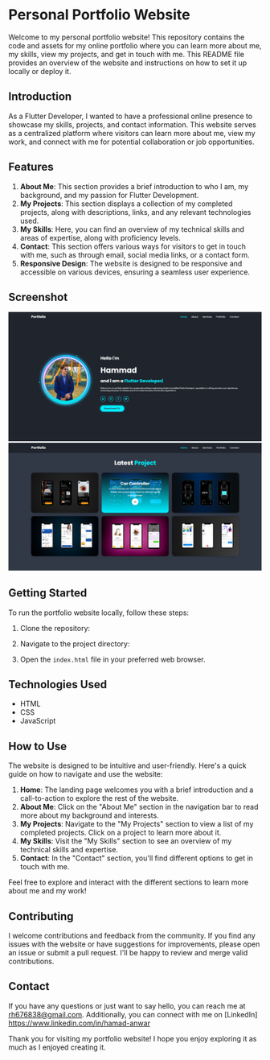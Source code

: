 # Personal Portfolio Website

Welcome to my personal portfolio website! This repository contains the code and assets for my online portfolio where you can learn more about me, my skills, view my projects, and get in touch with me. This README file provides an overview of the website and instructions on how to set it up locally or deploy it.

## Introduction
As a Flutter Developer, I wanted to have a professional online presence to showcase my skills, projects, and contact information. This website serves as a centralized platform where visitors can learn more about me, view my work, and connect with me for potential collaboration or job opportunities.

## Features
1. **About Me**: This section provides a brief introduction to who I am, my background, and my passion for Flutter Development.
2. **My Projects**: This section displays a collection of my completed projects, along with descriptions, links, and any relevant technologies used.
3. **My Skills**: Here, you can find an overview of my technical skills and areas of expertise, along with proficiency levels.
4. **Contact**: This section offers various ways for visitors to get in touch with me, such as through email, social media links, or a contact form.
5. **Responsive Design**: The website is designed to be responsive and accessible on various devices, ensuring a seamless user experience.

## Screenshot

<img src="demo.png">
<br>
<img src="demo1.png">

## Getting Started
To run the portfolio website locally, follow these steps:

1. Clone the repository:

2. Navigate to the project directory:

3. Open the `index.html` file in your preferred web browser.

## Technologies Used
- HTML
- CSS
- JavaScript

## How to Use
The website is designed to be intuitive and user-friendly. Here's a quick guide on how to navigate and use the website:

1. **Home**: The landing page welcomes you with a brief introduction and a call-to-action to explore the rest of the website.
2. **About Me**: Click on the "About Me" section in the navigation bar to read more about my background and interests.
3. **My Projects**: Navigate to the "My Projects" section to view a list of my completed projects. Click on a project to learn more about it.
4. **My Skills**: Visit the "My Skills" section to see an overview of my technical skills and expertise.
5. **Contact**: In the "Contact" section, you'll find different options to get in touch with me.

Feel free to explore and interact with the different sections to learn more about me and my work!

## Contributing
I welcome contributions and feedback from the community. If you find any issues with the website or have suggestions for improvements, please open an issue or submit a pull request. I'll be happy to review and merge valid contributions.

## Contact
If you have any questions or just want to say hello, you can reach me at rh676838@gmail.com. Additionally, you can connect with me on [LinkedIn] https://www.linkedin.com/in/hamad-anwar

Thank you for visiting my portfolio website! I hope you enjoy exploring it as much as I enjoyed creating it.

